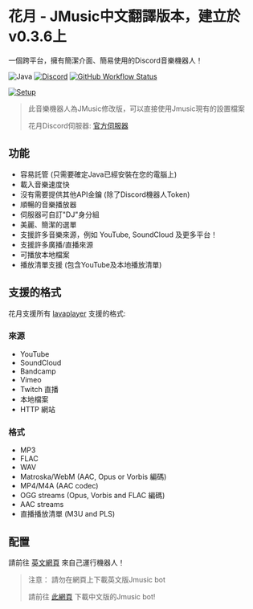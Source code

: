 # 花月 - JMusic中文翻譯版本，建立於v0.3.6上
一個跨平台，擁有簡潔介面、簡易使用的Discord音樂機器人！

![Java](https://img.shields.io/badge/Java-%23ED8B00.svg?style=flat-square&logo=java&logoColor=white)
[![Discord](https://img.shields.io/discord/919397696282984468?color=%235865F2&label=Discord&logo=discord&logoColor=fff&style=flat-square)](https://discord.gg/NHBVzRUfNM)
[![GitHub Workflow Status](https://img.shields.io/github/workflow/status/wolf-yuan-6115/flowermoon/Pre-release?label=Actions&logo=GitHub%20actions&logoColor=fff&style=flat-square)](https://github.com/wolf-yuan-6115/flowermoon/actions)

[![Setup](http://i.imgur.com/VvXYp5j.png)](https://jmusicbot.com/setup)
> 此音樂機器人為JMusic修改版，可以直接使用Jmusic現有的設置檔案
>
> 花月Discord伺服器: [官方伺服器](https://discord.gg/NHBVzRUfNM)

## 功能
  * 容易託管 (只需要確定Java已經安裝在您的電腦上)
  * 載入音樂速度快
  * 沒有需要提供其他API金鑰 (除了Discord機器人Token)
  * 順暢的音樂播放器
  * 伺服器可自訂"DJ"身分組
  * 美麗、簡潔的選單
  * 支援許多音樂來源，例如 YouTube, SoundCloud 及更多平台！
  * 支援許多廣播/直播來源
  * 可播放本地檔案
  * 播放清單支援 (包含YouTube及本地播放清單)

## 支援的格式
花月支援所有 [lavaplayer](https://github.com/sedmelluq/lavaplayer#supported-formats) 支援的格式:
### 來源
  * YouTube
  * SoundCloud
  * Bandcamp
  * Vimeo
  * Twitch 直播
  * 本地檔案
  * HTTP 網站
### 格式
  * MP3
  * FLAC
  * WAV
  * Matroska/WebM (AAC, Opus or Vorbis 編碼)
  * MP4/M4A (AAC codec)
  * OGG streams (Opus, Vorbis and FLAC 編碼)
  * AAC streams
  * 直播播放清單 (M3U and PLS)

## 配置
請前往 [英文網頁](https://jmusicbot.com/setup) 來自己運行機器人！
> 注意： 請勿在網頁上下載英文版Jmusic bot
>
> 請前往 [此網頁](https://github.com/wolf-yuan-6115/flowermoon/releases/latest) 下載中文版的Jmusic bot!
